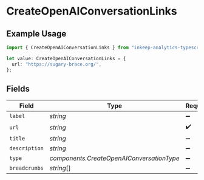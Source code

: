 # CreateOpenAIConversationLinks

## Example Usage

```typescript
import { CreateOpenAIConversationLinks } from "inkeep-analytics-typescript/models/components";

let value: CreateOpenAIConversationLinks = {
  url: "https://sugary-brace.org/",
};
```

## Fields

| Field                                     | Type                                      | Required                                  | Description                               |
| ----------------------------------------- | ----------------------------------------- | ----------------------------------------- | ----------------------------------------- |
| `label`                                   | *string*                                  | :heavy_minus_sign:                        | N/A                                       |
| `url`                                     | *string*                                  | :heavy_check_mark:                        | N/A                                       |
| `title`                                   | *string*                                  | :heavy_minus_sign:                        | N/A                                       |
| `description`                             | *string*                                  | :heavy_minus_sign:                        | N/A                                       |
| `type`                                    | *components.CreateOpenAIConversationType* | :heavy_minus_sign:                        | N/A                                       |
| `breadcrumbs`                             | *string*[]                                | :heavy_minus_sign:                        | N/A                                       |